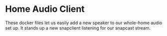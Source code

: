 # Home Audio Client
These docker files let us easily add a new speaker to our whole-home audio set up. It stands up a new snapclient listening for our snapcast stream.
